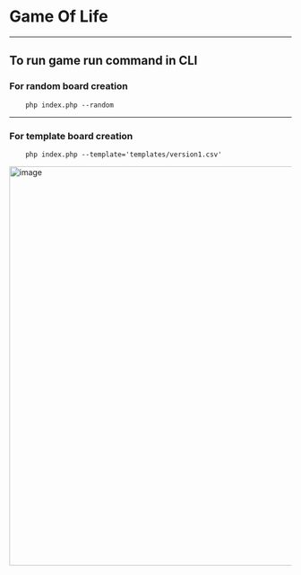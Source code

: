 # Game Of Life

---

## To run game run command in CLI

### For random board creation 
```
    php index.php --random
```
---
### For template board creation
```
    php index.php --template='templates/version1.csv'
```
<img width="711" alt="image" src="https://user-images.githubusercontent.com/7559232/174537619-8cde0b46-ff8b-4ad6-b27e-150c1ed13507.png">
